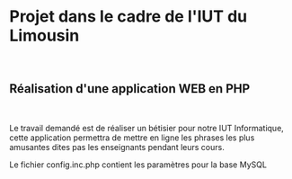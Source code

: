 # Projet dans le cadre de l'IUT du Limousin
<br />

## Réalisation d'une application WEB en PHP
<br />

Le travail demandé est de réaliser un bétisier pour notre IUT Informatique, cette application permettra de mettre en ligne les phrases les plus amusantes dites pas les enseignants pendant leurs cours.

Le fichier config.inc.php contient les paramètres pour la base MySQL <br /> 
